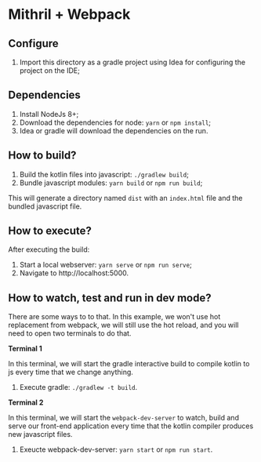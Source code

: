 # Mithril + Webpack

## Configure

1. Import this directory as a gradle project using Idea for configuring the project on the IDE;

## Dependencies 

1. Install NodeJs 8+;
2. Download the dependencies for node: `yarn` or `npm install`;
3. Idea or gradle will download the dependencies on the run.

## How to build?

1. Build the kotlin files into javascript: `./gradlew build`;
2. Bundle javascript modules: `yarn build` or `npm run build`;

This will generate a directory named `dist` with an `index.html` file and 
the bundled javascript file.

## How to execute?

After executing the build:

1. Start a local webserver: `yarn serve` or `npm run serve`;
2. Navigate to http://localhost:5000.

## How to watch, test and run in dev mode?

There are some ways to to that. In this example, we won't use hot replacement 
from webpack, we will still use the hot reload, and you will need to open 
two terminals to do that.

**Terminal 1**

In this terminal, we will start the gradle interactive build to compile kotlin
to js every time that we change anything.

1. Execute gradle: `./gradlew -t build`.

**Terminal 2**

In this terminal, we will start the `webpack-dev-server` to watch, build and
serve our front-end application every time that the kotlin compiler produces
new javascript files.

1. Exeucte webpack-dev-server: `yarn start` or `npm run start`.
